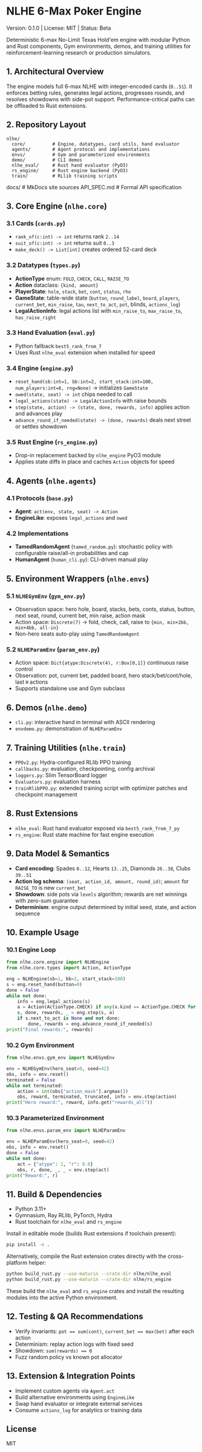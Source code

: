 # NLHE 6-Max Poker Engine

Version: 0.1.0 | License: MIT | Status: Beta

Deterministic 6-max No-Limit Texas Hold'em engine with modular Python and Rust components, Gym environments, demos, and training utilities for reinforcement-learning research or production simulators.

## 1. Architectural Overview
The engine models full 6-max NLHE with integer-encoded cards (`0..51`). It enforces betting rules, generates legal actions, progresses rounds, and resolves showdowns with side-pot support. Performance-critical paths can be offloaded to Rust extensions.

## 2. Repository Layout
```
nlhe/
  core/          # Engine, datatypes, card utils, hand evaluator
  agents/        # Agent protocol and implementations
  envs/          # Gym and parameterized environments
  demo/          # CLI demos
  nlhe_eval/     # Rust hand evaluator (PyO3)
  rs_engine/     # Rust engine backend (PyO3)
  train/         # RLlib training scripts
```
docs/            # MkDocs site sources
API_SPEC.md      # Formal API specification

## 3. Core Engine (`nlhe.core`)
### 3.1 Cards (`cards.py`)
- `rank_of(c:int) -> int` returns rank `2..14`
- `suit_of(c:int) -> int` returns suit `0..3`
- `make_deck() -> List[int]` creates ordered 52-card deck

### 3.2 Datatypes (`types.py`)
- **ActionType** enum: `FOLD`, `CHECK`, `CALL`, `RAISE_TO`
- **Action** dataclass: `{kind, amount}`
- **PlayerState**: `hole`, `stack`, `bet`, `cont`, `status`, `rho`
- **GameState**: table-wide state (`button`, `round_label`, `board`, `players`, `current_bet`, `min_raise`, `tau`, `next_to_act`, `pot`, blinds, `actions_log`)
- **LegalActionInfo**: legal actions list with `min_raise_to`, `max_raise_to`, `has_raise_right`

### 3.3 Hand Evaluation (`eval.py`)
- Python fallback `best5_rank_from_7`
- Uses Rust `nlhe_eval` extension when installed for speed

### 3.4 Engine (`engine.py`)
- `reset_hand(sb:int=1, bb:int=2, start_stack:int=100, num_players:int=6, rng=None)` → initializes `GameState`
- `owed(state, seat) -> int` chips needed to call
- `legal_actions(state) -> LegalActionInfo` with raise bounds
- `step(state, action) -> (state, done, rewards, info)` applies action and advances play
- `advance_round_if_needed(state) -> (done, rewards)` deals next street or settles showdown

### 3.5 Rust Engine (`rs_engine.py`)
- Drop-in replacement backed by `nlhe_engine` PyO3 module
- Applies state diffs in place and caches `Action` objects for speed

## 4. Agents (`nlhe.agents`)
### 4.1 Protocols (`base.py`)
- **Agent**: `act(env, state, seat) -> Action`
- **EngineLike**: exposes `legal_actions` and `owed`

### 4.2 Implementations
- **TamedRandomAgent** (`tamed_random.py`): stochastic policy with configurable raise/all-in probabilities and cap
- **HumanAgent** (`human_cli.py`): CLI-driven manual play

## 5. Environment Wrappers (`nlhe.envs`)
### 5.1 `NLHEGymEnv` (`gym_env.py`)
- Observation space: hero hole, board, stacks, bets, conts, status, button, next seat, round, current bet, min raise, action mask
- Action space: `Discrete(7)` → fold, check, call, raise to `{min, min+2bb, min+4bb, all-in}`
- Non-hero seats auto-play using `TamedRandomAgent`

### 5.2 `NLHEParamEnv` (`param_env.py`)
- Action space: `Dict{atype:Discrete(4), r:Box[0,1]}` continuous raise control
- Observation: pot, current bet, padded board, hero stack/bet/cont/hole, last `H` actions
- Supports standalone use and Gym subclass

## 6. Demos (`nlhe.demo`)
- `cli.py`: interactive hand in terminal with ASCII rendering
- `envdemo.py`: demonstration of `NLHEParamEnv`

## 7. Training Utilities (`nlhe.train`)
- `PPOv2.py`: Hydra-configured RLlib PPO training
- `callbacks.py`: evaluation, checkpointing, config archival
- `loggers.py`: Slim TensorBoard logger
- `Evaluators.py`: evaluation harness
- `trainRlibPPO.py`: extended training script with optimizer patches and checkpoint management

## 8. Rust Extensions
- `nlhe_eval`: Rust hand evaluator exposed via `best5_rank_from_7_py`
- `rs_engine`: Rust state machine for fast engine execution

## 9. Data Model & Semantics
- **Card encoding**: Spades `0..12`, Hearts `13..25`, Diamonds `26..38`, Clubs `39..51`
- **Action log schema**: `(seat, action_id, amount, round_id)`; `amount` for `RAISE_TO` is new `current_bet`
- **Showdown**: side pots via `levels` algorithm; rewards are net winnings with zero-sum guarantee
- **Determinism**: engine output determined by initial seed, state, and action sequence

## 10. Example Usage
### 10.1 Engine Loop
```python
from nlhe.core.engine import NLHEngine
from nlhe.core.types import Action, ActionType

eng = NLHEngine(sb=1, bb=2, start_stack=100)
s = eng.reset_hand(button=0)
done = False
while not done:
    info = eng.legal_actions(s)
    a = Action(ActionType.CHECK) if any(x.kind == ActionType.CHECK for x in info.actions) else Action(ActionType.FOLD)
    s, done, rewards, _ = eng.step(s, a)
    if s.next_to_act is None and not done:
        done, rewards = eng.advance_round_if_needed(s)
print("Final rewards:", rewards)
```

### 10.2 Gym Environment
```python
from nlhe.envs.gym_env import NLHEGymEnv

env = NLHEGymEnv(hero_seat=0, seed=42)
obs, info = env.reset()
terminated = False
while not terminated:
    action = int(obs["action_mask"].argmax())
    obs, reward, terminated, truncated, info = env.step(action)
print("Hero reward:", reward, info.get("rewards_all"))
```

### 10.3 Parameterized Environment
```python
from nlhe.envs.param_env import NLHEParamEnv

env = NLHEParamEnv(hero_seat=0, seed=42)
obs, info = env.reset()
done = False
while not done:
    act = {"atype": 1, "r": 0.0}
    obs, r, done, _, _ = env.step(act)
print("Reward:", r)
```

## 11. Build & Dependencies
- Python 3.11+
- Gymnasium, Ray RLlib, PyTorch, Hydra
- Rust toolchain for `nlhe_eval` and `rs_engine`

Install in editable mode (builds Rust extensions if toolchain present):
```bash
pip install -e .
```

Alternatively, compile the Rust extension crates directly with the cross-platform helper:
```bash
python build_rust.py --use-maturin --crate-dir nlhe/nlhe_eval
python build_rust.py --use-maturin --crate-dir nlhe/rs_engine
```
These build the `nlhe_eval` and `rs_engine` crates and install the resulting modules into the active Python environment.

## 12. Testing & QA Recommendations
- Verify invariants: `pot == sum(cont)`, `current_bet == max(bet)` after each action
- Determinism: replay action logs with fixed seed
- Showdown: `sum(rewards) == 0`
- Fuzz random policy vs known pot allocator

## 13. Extension & Integration Points
- Implement custom agents via `Agent.act`
- Build alternative environments using `EngineLike`
- Swap hand evaluator or integrate external services
- Consume `actions_log` for analytics or training data

## License
MIT
